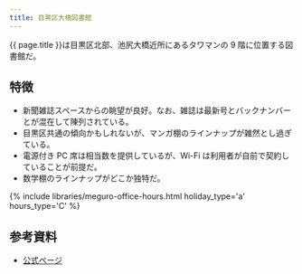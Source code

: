 ```yaml
---
title: 目黒区大橋図書館
---
```


{{ page.title }}は目黒区北部、池尻大橋近所にあるタワマンの 9 階に位置する図書館だ。

## 特徴

* 新聞雑誌スペースからの眺望が良好。なお、雑誌は最新号とバックナンバーとが混在して陳列されている。
* 目黒区共通の傾向かもしれないが、マンガ棚のラインナップが雑然とし過ぎている。
* 電源付き PC 席は相当数を提供しているが、Wi-Fi は利用者が自前で契約していることが前提だ。
* 数学棚のラインナップがどこか独特だ。

{% include libraries/meguro-office-hours.html holiday_type='a' hours_type='C' %}

## 参考資料

* [公式ページ](http://www.meguro-library.jp/locations/ohashi-loc/)
